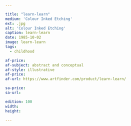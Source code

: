 ```yaml
---

title: "learn-learn"
medium: 'Colour Inked Etching'
ext: .jpg
alt: 'Colour Inked Etching'
caption: learn-learn
date: 1985-10-02
image: learn-learn
tags:
  - childhood

af-price:
af-subject: abstract and conceptual
af-style: illustrative
af-price:
af-url: https://www.artfinder.com/product/learn-learn/

sa-price:
sa-url:

edition: 100
width:
height:

---
```


